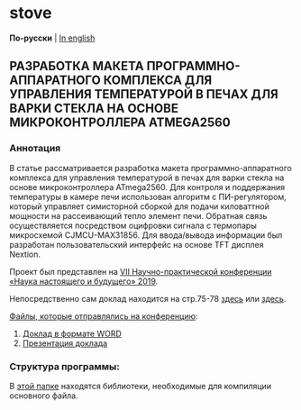# stove

**По-русски** | [In english](docs_eng/README.md)

## РАЗРАБОТКА МАКЕТА ПРОГРАММНО-АППАРАТНОГО КОМПЛЕКСА ДЛЯ УПРАВЛЕНИЯ ТЕМПЕРАТУРОЙ В ПЕЧАХ ДЛЯ ВАРКИ СТЕКЛА НА ОСНОВЕ МИКРОКОНТРОЛЛЕРА ATMEGA2560

### Аннотация 
В статье рассматривается разработка макета программно-аппаратного комплекса
 для управления температурой в печах для варки стекла на основе микроконтроллера ATmega2560. 
 Для контроля и поддержания температуры в камере печи использован алгоритм с ПИ-регулятором,
 который управляет симисторной сборкой для подачи киловаттной мощности на рассеивающий тепло
 элемент печи. Обратная связь осуществляется посредством оцифровки сигнала с термопары микросхемой 
 CJMCU-MAX31856. 
Для ввода/вывода информации был разработан пользовательский интерфейс на основе TFT дисплея Nextion. 

Проект был представлен на 
[VII Научно-практической конференции «Наука настоящего и будущего» 2019](https://nnb.etu.ru/postupayushhim-v-magistraturu/konferencii-predydushhih-let/vii-nauchno-prakticheskaya-konferenciya-nauka-nastoyashhego-i-budushhego-2019).

Непосредственно сам доклад находится на стр.75-78 [здесь](https://nnb.etu.ru/assets/files/rezultaty/mag/2019/tom_1_finn.pdf "Сборник материалов конференции16 – 18 мая 2019 1 Том ") 
или [здесь](/docs/report.pdf "вырезанный").

[Файлы, которые отправлялись на конференцию](/docs "открыть папку"):
1. [Доклад в формате WORD](/docs/report_full.docx "открыть")
1. [Презентация доклада](/docs/presentation.ppt "открыть")

### Структура программы:


В [этой папке]() находятся библиотеки, необходимые для компиляции основного файла.
